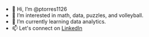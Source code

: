 - 👋 Hi, I’m @ptorres1126
- 👀 I’m interested in math, data, puzzles, and volleyball. 
- 🌱 I’m currently learning data analytics. 
- 📫 Let's connect on [LinkedIn](www.linkedin.com/in/patricia-delmar)


<!---
ptorres1126/ptorres1126 is a ✨ special ✨ repository because its `README.md` (this file) appears on your GitHub profile.
You can click the Preview link to take a look at your changes.
--->
